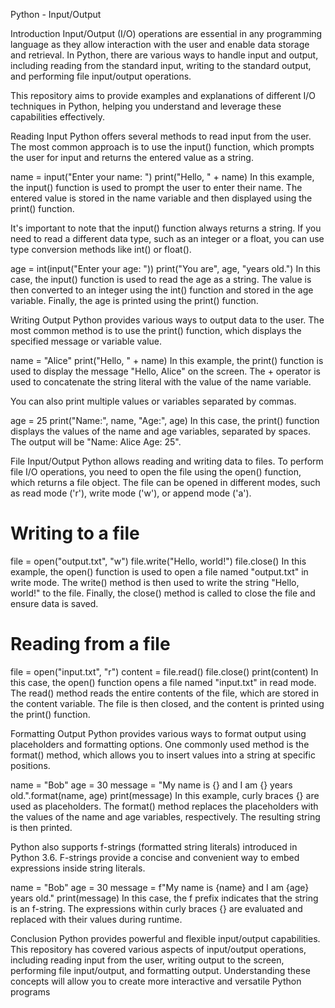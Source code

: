 Python - Input/Output

Introduction
Input/Output (I/O) operations are essential in any programming language as they allow interaction with the user and enable data storage and retrieval. In Python, there are various ways to handle input and output, including reading from the standard input, writing to the standard output, and performing file input/output operations.

This repository aims to provide examples and explanations of different I/O techniques in Python, helping you understand and leverage these capabilities effectively.

Reading Input
Python offers several methods to read input from the user. The most common approach is to use the input() function, which prompts the user for input and returns the entered value as a string.

name = input("Enter your name: ")
print("Hello, " + name)
In this example, the input() function is used to prompt the user to enter their name. The entered value is stored in the name variable and then displayed using the print() function.

It's important to note that the input() function always returns a string. If you need to read a different data type, such as an integer or a float, you can use type conversion methods like int() or float().

age = int(input("Enter your age: "))
print("You are", age, "years old.")
In this case, the input() function is used to read the age as a string. The value is then converted to an integer using the int() function and stored in the age variable. Finally, the age is printed using the print() function.

Writing Output
Python provides various ways to output data to the user. The most common method is to use the print() function, which displays the specified message or variable value.

name = "Alice"
print("Hello, " + name)
In this example, the print() function is used to display the message "Hello, Alice" on the screen. The + operator is used to concatenate the string literal with the value of the name variable.

You can also print multiple values or variables separated by commas.

age = 25
print("Name:", name, "Age:", age)
In this case, the print() function displays the values of the name and age variables, separated by spaces. The output will be "Name: Alice Age: 25".

File Input/Output
Python allows reading and writing data to files. To perform file I/O operations, you need to open the file using the open() function, which returns a file object. The file can be opened in different modes, such as read mode ('r'), write mode ('w'), or append mode ('a').

# Writing to a file
file = open("output.txt", "w")
file.write("Hello, world!")
file.close()
In this example, the open() function is used to open a file named "output.txt" in write mode. The write() method is then used to write the string "Hello, world!" to the file. Finally, the close() method is called to close the file and ensure data is saved.

# Reading from a file
file = open("input.txt", "r")
content = file.read()
file.close()
print(content)
In this case, the open() function opens a file named "input.txt" in read mode. The read() method reads the entire contents of the file, which are stored in the content variable. The file is then closed, and the content is printed using the print() function.

Formatting Output
Python provides various ways to format output using placeholders and formatting options. One commonly used method is the format() method, which allows you to insert values into a string at specific positions.

name = "Bob"
age = 30
message = "My name is {} and I am {} years old.".format(name, age)
print(message)
In this example, curly braces {} are used as placeholders. The format() method replaces the placeholders with the values of the name and age variables, respectively. The resulting string is then printed.

Python also supports f-strings (formatted string literals) introduced in Python 3.6. F-strings provide a concise and convenient way to embed expressions inside string literals.

name = "Bob"
age = 30
message = f"My name is {name} and I am {age} years old."
print(message)
In this case, the f prefix indicates that the string is an f-string. The expressions within curly braces {} are evaluated and replaced with their values during runtime.

Conclusion
Python provides powerful and flexible input/output capabilities. This repository has covered various aspects of input/output operations, including reading input from the user, writing output to the screen, performing file input/output, and formatting output. Understanding these concepts will allow you to create more interactive and versatile Python programs
